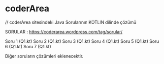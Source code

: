 # coderArea

// coderArea sitesindeki Java Sorularının  KOTLIN dilinde çözümü


SORULAR : https://coderarea.wordpress.com/tag/sorular/

Soru 1 (Q1.kt)
Soru 2 (Q1.kt)
Soru 3 (Q1.kt)
Soru 4 (Q1.kt)
Soru 5 (Q1.kt)
Soru 6 (Q1.kt)
Soru 7 (Q1.kt)

Diğer soruların çözümleri eklenecektir.


                                                             
